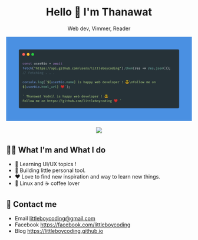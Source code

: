 <h1 align="center">Hello 👋 I'm Thanawat</h1>
<p align="center">Web dev, Vimmer, Reader</p>

![Cover](carbon%20%281%29.png)

<p align="center">
  <a href="https://skillicons.dev">
    <img src="https://skillicons.dev/icons?i=js,ts,html,css,solidity,go,postgres,mongodb,apollo,prisma,react,styledcomponents,nginx,linux,docker" />
  </a>
</p>

## 👨‍🚀 What I'm and What I do
- 📖 Learning UI/UX topics !
- 🚀 Building little personal tool.
- ❤️ Love to find new inspiration and way to learn new things.
- 🐧 Linux and ☕ coffee lover

## 💬 Contact me
- Email littleboycoding@gmail.com  
- Facebook https://facebook.com/littleboycoding  
- Blog https://littleboycoding.github.io  
